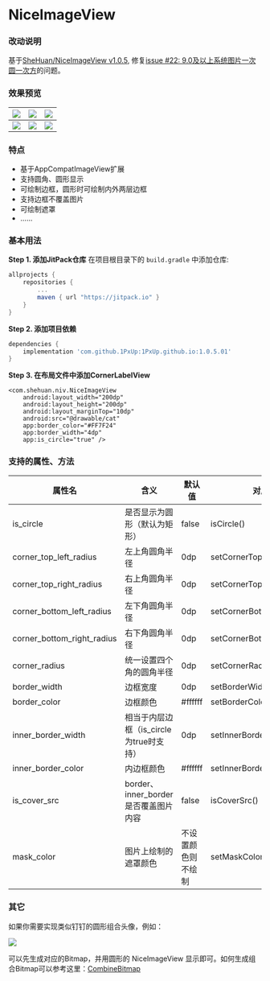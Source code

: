 # NiceImageView

### 改动说明

基于[SheHuan/NiceImageView v1.0.5](https://github.com/SheHuan/NiceImageView/tree/1.0.5), 修复[issue #22: 9.0及以上系统图片一次圆一次方](https://github.com/SheHuan/NiceImageView/issues/22)的问题。


### 效果预览

|![](images/r1.PNG)|![](images/r2.PNG)|![](images/r3.PNG)|
|---|---|---|
|![](images/c1.PNG)|![](images/c2.PNG)|![](images/c3.PNG)|
### 特点
* 基于AppCompatImageView扩展
* 支持圆角、圆形显示
* 可绘制边框，圆形时可绘制内外两层边框
* 支持边框不覆盖图片
* 可绘制遮罩
* ......
### 基本用法
**Step 1. 添加JitPack仓库**
在项目根目录下的 `build.gradle` 中添加仓库:
``` gradle
allprojects {
    repositories {
        ...
        maven { url "https://jitpack.io" }
    }
}
```
**Step 2. 添加项目依赖**
``` gradle
dependencies {
    implementation 'com.github.1PxUp:1PxUp.github.io:1.0.5.01'
}
```
**Step 3. 在布局文件中添加CornerLabelView**
```
<com.shehuan.niv.NiceImageView
    android:layout_width="200dp"
    android:layout_height="200dp"
    android:layout_marginTop="10dp"
    android:src="@drawable/cat"
    app:border_color="#FF7F24"
    app:border_width="4dp"
    app:is_circle="true" />
```
### 支持的属性、方法
|属性名|含义|默认值|对应方法
|---|---|---|---|
|is_circle|是否显示为圆形（默认为矩形）|false|isCircle()
|corner_top_left_radius|左上角圆角半径|0dp|setCornerTopLeftRadius()
|corner_top_right_radius|右上角圆角半径|0dp|setCornerTopRightRadius()
|corner_bottom_left_radius|左下角圆角半径|0dp|setCornerBottomLeftRadius()
|corner_bottom_right_radius|右下角圆角半径|0dp|setCornerBottomRightRadius()
|corner_radius|统一设置四个角的圆角半径|0dp|setCornerRadius()
|border_width|边框宽度|0dp|setBorderWidth()
|border_color|边框颜色|#ffffff|setBorderColor()
|inner_border_width|相当于内层边框（is_circle为true时支持）|0dp|setInnerBorderWidth()
|inner_border_color|内边框颜色|#ffffff|setInnerBorderColor()
|is_cover_src|border、inner_border是否覆盖图片内容|false|isCoverSrc()
|mask_color|图片上绘制的遮罩颜色|不设置颜色则不绘制|setMaskColor()

### 其它
如果你需要实现类似钉钉的圆形组合头像，例如：

![](images/d3.PNG)

可以先生成对应的Bitmap，并用圆形的 NiceImageView 显示即可。如何生成组合Bitmap可以参考这里：[CombineBitmap](https://github.com/Othershe/CombineBitmap)
